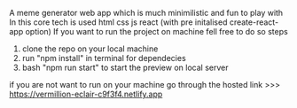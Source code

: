 A meme generator web app which is much minimilistic and fun to play with
In this core tech is used
html
css
js
react (with pre initalised create-react-app option)
If you want to run the project on machine fell free to do so
steps
1. clone the repo on your local machine
2. run "npm install" in terminal for dependecies
3. bash "npm run start" to start the preview on local server

if you are not want to run on your machine go through the hosted link >>> https://vermillion-eclair-c9f3f4.netlify.app
